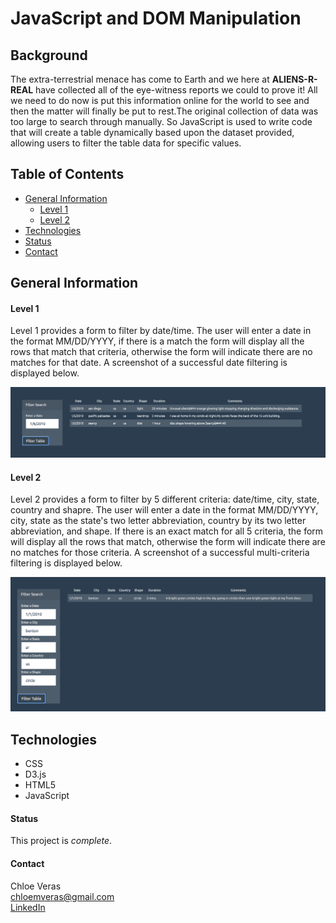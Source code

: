 # JavaScript and DOM Manipulation

## Background ## 
The extra-terrestrial menace has come to Earth and we here at **ALIENS-R-REAL** have collected all of the eye-witness reports we could to prove it! All we need to do now is put this information online for the world to see and then the matter will finally be put to rest.The original collection of data was too large to search through manually. So JavaScript is used to write code that will create a table dynamically based upon the dataset provided, allowing users to filter the table data for specific values. 

## Table of Contents ## 
* [General Information](#general-information)
  * [Level 1](#level-1)
  * [Level 2](#level-2)
* [Technologies](#technologies)
* [Status](#status)
* [Contact](#contact)

## General Information ## 

#### Level 1 #### 
Level 1 provides a form to filter by date/time. The user will enter a date in the format MM/DD/YYYY, if there is a match the form will display all the rows that match that criteria, otherwise the form will indicate there are no matches for that date. A screenshot of a successful date filtering is displayed below. 

![level1](https://github.com/cveras33/javascript-challenge/blob/main/Images/datetime_filter_match.png)

#### Level 2 #### 
Level 2 provides a form to filter by 5 different criteria: date/time, city, state, country and shapre. The user will enter a date in the format MM/DD/YYYY, city, state as the state's two letter abbreviation, country by its two letter abbreviation, and shape. If there is an exact match for all 5 criteria, the form will display all the rows that match, otherwise the form will indicate there are no matches for those criteria. A screenshot of a successful multi-criteria filtering is displayed below. 

![level2](https://github.com/cveras33/javascript-challenge/blob/main/Images/multi_filter_match.png)

## Technologies ## 
* CSS 
* D3.js
* HTML5
* JavaScript 

#### Status #### 
This project is *complete*.

#### Contact ####
Chloe Veras  
chloemveras@gmail.com  
[LinkedIn](https://www.linkedin.com/in/chloeveras/)

